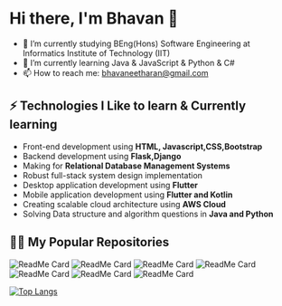 # Hi there, I'm Bhavan 👋

  - 🔭 I’m currently studying BEng(Hons) Software Engineering at Informatics Institute of Technology (IIT)
  - 🌱 I’m currently learning Java & JavaScript & Python & C# 
  - 📫 How to reach me: bhavaneetharan@gmail.com


## ⚡ Technologies I Like to learn & Currently learning

- Front-end development using **HTML, Javascript,CSS,Bootstrap**
- Backend development using **Flask,Django**
- Making for **Relational Database Management Systems**
- Robust full-stack system design implementation
- Desktop application development using **Flutter**
- Mobile application development using **Flutter and Kotlin**
- Creating scalable cloud architecture using **AWS Cloud**
- Solving Data structure and algorithm questions in **Java and Python**

## 🐱‍💻 My Popular Repositories
  
![ReadMe Card](https://github-readme-stats.vercel.app/api/pin/?username=Bhavan24&repo=Computer_Science_Calculator)
![ReadMe Card](https://github-readme-stats.vercel.app/api/pin/?username=Bhavan24&repo=Matrix_Calculator)
![ReadMe Card](https://github-readme-stats.vercel.app/api/pin/?username=Bhavan24&repo=Number_system_converter)
![ReadMe Card](https://github-readme-stats.vercel.app/api/pin/?username=Bhavan24&repo=Voting_system_java)
![ReadMe Card](https://github-readme-stats.vercel.app/api/pin/?username=Bhavan24&repo=Password_generator_python)
![ReadMe Card](https://github-readme-stats.vercel.app/api/pin/?username=Bhavan24&repo=QA_coursework)
![ReadMe Card](https://github-readme-stats.vercel.app/api/pin/?username=Bhavan24&repo=OpenCV_face_detector_python)

  
[![Top Langs](https://github-readme-stats.vercel.app/api/top-langs/?username=Bhavan24&langs_count=8)](https://github.com/Bhavan24/github-readme-stats)


